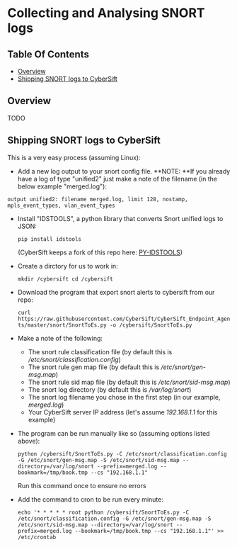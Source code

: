 # Collecting and Analysing SNORT logs

## Table Of Contents
* [Overview](#)
* [Shipping SNORT logs to CyberSift](https://github.com/CyberSift/CyberSift_Documentation/blob/master/Collection%20Guides/snort_collection.md#shipping-snort-logs-to-cybersift)

## Overview

TODO

## Shipping SNORT logs to CyberSift

This is a very easy process (assuming Linux):

- Add a new log output to your snort config file. **NOTE: **If you already have a log of type "unified2" just make a note of the filename (in the below example "merged.log"):

`
output unified2: filename merged.log, limit 128, nostamp, mpls_event_types, vlan_event_types
`

- Install "IDSTOOLS", a python library that converts Snort unified logs to JSON:

  `pip install idstools`
  
  (CyberSift keeps a fork of this repo here: [PY-IDSTOOLS](https://github.com/CyberSift/py-idstools))
  
- Create a dirctory for us to work in:

  `
  mkdir /cybersift
  cd /cybersift
  `

- Download the program that export snort alerts to cybersift from our repo:

  `
  curl https://raw.githubusercontent.com/CyberSift/CyberSift_Endpoint_Agents/master/snort/SnortToEs.py -o /cybersift/SnortToEs.py
  `

- Make a note of the following:
  - The snort rule classification file (by default this is */etc/snort/classification.config*)
  - The snort rule gen map file (by default this is */etc/snort/gen-msg.map*)
  - The snort rule sid map file (by default this is */etc/snort/sid-msg.map*)
  - The snort log directory (by default this is */var/log/snort*)
  - The snort log filename you chose in the first step (in our example, *merged.log*)
  - Your CyberSift server IP address (let's assume *192.168.1.1* for this example)
  
- The program can be run manually like so (assuming options listed above):
  
  `
  python /cybersift/SnortToEs.py -C /etc/snort/classification.config -G /etc/snort/gen-msg.map -S /etc/snort/sid-msg.map --directory=/var/log/snort --prefix=merged.log --bookmark=/tmp/book.tmp --cs "192.168.1.1"
  `
  
  Run this command once to ensure no errors
  
- Add the command to cron to be run every minute:

  `
  echo '* * * * * root python /cybersift/SnortToEs.py -C /etc/snort/classification.config -G /etc/snort/gen-msg.map -S /etc/snort/sid-msg.map --directory=/var/log/snort --prefix=merged.log --bookmark=/tmp/book.tmp --cs "192.168.1.1"' >> /etc/crontab
  `

